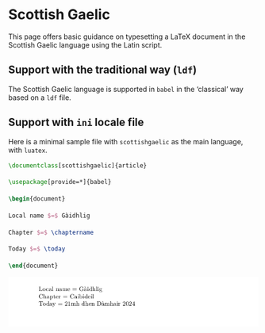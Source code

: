 # Scottish Gaelic

This page offers basic guidance on typesetting a LaTeX document in the
Scottish Gaelic language using the Latin script.

## Support with the traditional way (`ldf`)

The Scottish Gaelic language is supported in `babel` in the ‘classical’ way
based on a `ldf` file.

## Support with `ini` locale file

Here is a minimal sample file with `scottishgaelic` as the main language, with `luatex`.

```tex
\documentclass[scottishgaelic]{article}

\usepackage[provide=*]{babel}

\begin{document}

Local name $=$ Gàidhlig

Chapter $=$ \chaptername

Today $=$ \today

\end{document}
```

![](../media/locale-scottishgaelic.png)